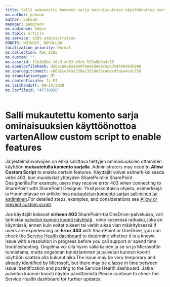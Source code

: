 ```yaml
---
title: Salli mukautettu komento sarja ominaisuuksien käyttöönottoa varten
ms.author: pebaum
author: pebaum
manager: pamgreen
ms.audience: Admin
ms.topic: article
ms.service: o365-administration
ROBOTS: NOINDEX, NOFOLLOW
localization_priority: Normal
ms.collection: Adm_O365
ms.custom: ''
ms.assetid: f2b1b6b4-10c9-4e83-b9cb-529a0b8a3c55
ms.openlocfilehash: d202ca6e932099f9e68d4e2c5da754b9b56db896
ms.sourcegitcommit: c6692ce0fa1358ec3529e59ca0ecdfdea4cdc759
ms.translationtype: MT
ms.contentlocale: fi-FI
ms.lasthandoff: 09/14/2020
ms.locfileid: "47738958"
---
```

# <a name="allow-custom-script-to-enable-features"></a><span data-ttu-id="f3ee0-102">Salli mukautettu komento sarja ominaisuuksien käyttöönottoa varten</span><span class="sxs-lookup"><span data-stu-id="f3ee0-102">Allow custom script to enable features</span></span>

<span data-ttu-id="f3ee0-103">Järjestelmänvalvojien on ehkä sallittava tiettyjen ominaisuuksien ottaminen käyttöön **mukautetulla komento sarjalla** .</span><span class="sxs-lookup"><span data-stu-id="f3ee0-103">Administrators may need to **Allow Custom Script** to enable certain features.</span></span> <span data-ttu-id="f3ee0-104">Käyttäjät voivat esimerkiksi saada virhe 403, kun muodostat yhteyden SharePointiin SharePoint Designerilla.</span><span class="sxs-lookup"><span data-stu-id="f3ee0-104">For example, users may receive error 403 when connecting to SharePoint with SharePoint Designer.</span></span> <span data-ttu-id="f3ee0-105">Yksityiskohtaisia ohjeita, esimerkkejä ja Huomioitavaa on artikkelissa [mukautetun komento sarjan salliminen tai estäminen](https://docs.microsoft.com/sharepoint/allow-or-prevent-custom-script).</span><span class="sxs-lookup"><span data-stu-id="f3ee0-105">For detailed steps, examples, and considerations see [Allow or prevent custom script](https://docs.microsoft.com/sharepoint/allow-or-prevent-custom-script).</span></span>

<span data-ttu-id="f3ee0-106">Jos käyttäjät kokevat **virheen 403** SharePoint-tai OneDrive-palvelussa, voit tarkistaa [palvelun kunnon koonti näytöstä](https://admin.microsoft.com/AdminPortal/Home#/servicehealth) , onko kyseessä ratkaisu, joka on käynnissä, ennen kuin soitat tukeen tai vietät aikaa vian määrityksessä.</span><span class="sxs-lookup"><span data-stu-id="f3ee0-106">If users are experiencing an **Error 403** with SharePoint or OneDrive, you can check the [Service Health dashboard](https://admin.microsoft.com/AdminPortal/Home#/servicehealth) to determine whether it is a known issue with a resolution in progress before you call support or spend time troubleshooting.</span></span> <span data-ttu-id="f3ee0-107">Ongelma voi olla hyvin väliaikainen ja se on jo Microsoftin tunnistama, mutta ongelman tunnistaminen ja palvelun kunnon koonti näyttöön saattaa olla kulunut aika.</span><span class="sxs-lookup"><span data-stu-id="f3ee0-107">The issue may be very temporary and already identified by Microsoft, but there may be a lapse in time between issue identification and posting to the Service Health dashboard.</span></span> <span data-ttu-id="f3ee0-108">Jatka palvelun kunnon koonti näytön päivittämistä.</span><span class="sxs-lookup"><span data-stu-id="f3ee0-108">Please continue to check the Service Health dashboard for further updates.</span></span>

